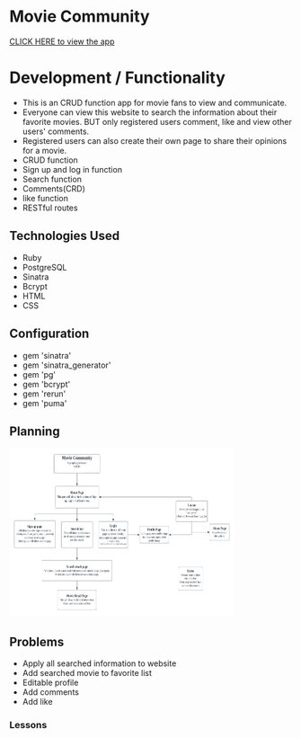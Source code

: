 <h1>Movie Community</h1>

<a href="">CLICK HERE to view the app</a>

<h1>Development / Functionality</h1>
<ul>
    <li> This is an CRUD function app for movie fans to view and communicate.</li>
    <li> Everyone can view this website to search the information about their favorite movies. BUT only registered users comment, like and view other users' comments. 
    <li> Registered users can also create their own page to share their opinions for a movie.</li>
    <li>CRUD function</li>
    <li>Sign up and log in function</li>
    <li>Search function</li>
    <li>Comments(CRD)</li>
    <li>like function</li>
    <li>RESTful routes</li>
</ul>

<h2>Technologies Used</h2>
<ul>
    <li>Ruby</li>
    <li>PostgreSQL</li>
    <li>Sinatra</li>
    <li>Bcrypt</li>
    <li>HTML</li>
    <li>CSS</li>
</ul>

<h2>Configuration</h2>
<ul>
    <li>gem 'sinatra'</li>
    <li>gem 'sinatra_generator'</li>
    <li>gem 'pg'</li>
    <li>gem 'bcrypt'</li>
    <li>gem 'rerun'</li>
    <li>gem 'puma'</li>
</ul>

<h2>Planning</h2>
<img src="/Wireframe.png" alt="wireframe" style="height:300px; width:400px;"/>
<h2>Problems</h2>
<ul>
    <li>Apply all searched information to website</li>
    <li>Add searched movie to favorite list</li>
    <li>Editable profile</li>
    <li>Add comments</li>
    <li>Add like</li>
</ul>
<h3>Lessons</h3>



    